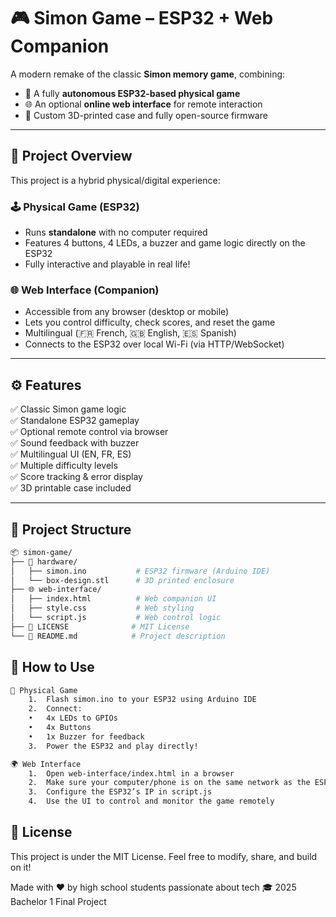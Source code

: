 # 🎮 Simon Game – ESP32 + Web Companion

A modern remake of the classic **Simon memory game**, combining:

- 🧠 A fully **autonomous ESP32-based physical game**
- 🌐 An optional **online web interface** for remote interaction
- 🧰 Custom 3D-printed case and fully open-source firmware

---

## 🧩 Project Overview

This project is a hybrid physical/digital experience:

### 🕹️ Physical Game (ESP32)
- Runs **standalone** with no computer required
- Features 4 buttons, 4 LEDs, a buzzer and game logic directly on the ESP32
- Fully interactive and playable in real life!

### 🌐 Web Interface (Companion)
- Accessible from any browser (desktop or mobile)
- Lets you control difficulty, check scores, and reset the game
- Multilingual (🇫🇷 French, 🇬🇧 English, 🇪🇸 Spanish)
- Connects to the ESP32 over local Wi-Fi (via HTTP/WebSocket)

---

## ⚙️ Features

✅ Classic Simon game logic  
✅ Standalone ESP32 gameplay  
✅ Optional remote control via browser  
✅ Sound feedback with buzzer  
✅ Multilingual UI (EN, FR, ES)  
✅ Multiple difficulty levels  
✅ Score tracking & error display  
✅ 3D printable case included

---

## 📁 Project Structure

```bash
📦 simon-game/
├── 🧠 hardware/
│   ├── simon.ino           # ESP32 firmware (Arduino IDE)
│   └── box-design.stl      # 3D printed enclosure
├── 🌐 web-interface/
│   ├── index.html          # Web companion UI
│   ├── style.css           # Web styling
│   └── script.js           # Web control logic
├── 📄 LICENSE              # MIT License
└── 📘 README.md            # Project description
```
## 🚀 How to Use

```bash
🔌 Physical Game
	1.	Flash simon.ino to your ESP32 using Arduino IDE
	2.	Connect:
	•	4x LEDs to GPIOs
	•	4x Buttons
	•	1x Buzzer for feedback
	3.	Power the ESP32 and play directly!
```

```bash
🌍 Web Interface
	1.	Open web-interface/index.html in a browser
	2.	Make sure your computer/phone is on the same network as the ESP32
	3.	Configure the ESP32’s IP in script.js
	4.	Use the UI to control and monitor the game remotely
```

## 📜 License

This project is under the MIT License.
Feel free to modify, share, and build on it!


Made with ❤️ by high school students passionate about tech
🎓 2025 Bachelor 1 Final Project
